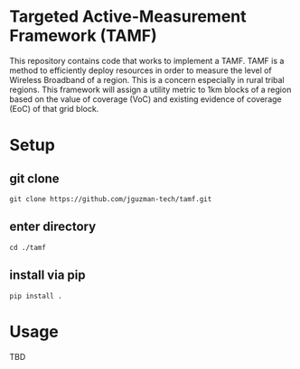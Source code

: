 # Targeted Active-Measurement Framework (TAMF)

This repository contains code that works to implement a TAMF. TAMF is a method
to efficiently deploy resources in order to measure the level of Wireless
Broadband of a region. This is a concern especially in rural tribal
regions. This framework will assign a utility metric to 1km blocks of a region
based on the value of coverage (VoC) and existing evidence of coverage (EoC) of
that grid block.

# Setup
## git clone
	git clone https://github.com/jguzman-tech/tamf.git
## enter directory
	cd ./tamf
## install via pip
	pip install .
# Usage
TBD
